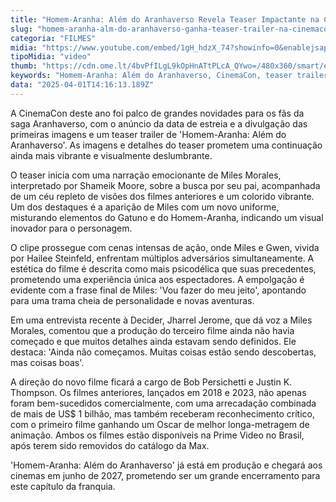 ```yaml
---
title: "Homem-Aranha: Além do Aranhaverso Revela Teaser Impactante na CinemaCon"
slug: "homem-aranha-alm-do-aranhaverso-ganha-teaser-trailer-na-cinemacon"
categoria: "FILMES"
midia: "https://www.youtube.com/embed/1gH_hdzX_74?showinfo=0&enablejsapi=1"
tipoMidia: "video"
thumb: "https://cdn.ome.lt/4bvPfILgL9kOpHnATtPLcA_QYwo=/480x360/smart/extras/conteudos/aranhaverso3.png"
keywords: "Homem-Aranha: Além do Aranhaverso, CinemaCon, teaser trailer, Miles Morales, animação"
data: "2025-04-01T14:16:13.189Z"
---
```


A CinemaCon deste ano foi palco de grandes novidades para os fãs da saga Aranhaverso, com o anúncio da data de estreia e a divulgação das primeiras imagens e um teaser trailer de 'Homem-Aranha: Além do Aranhaverso'. As imagens e detalhes do teaser prometem uma continuação ainda mais vibrante e visualmente deslumbrante.

O teaser inicia com uma narração emocionante de Miles Morales, interpretado por Shameik Moore, sobre a busca por seu pai, acompanhada de um céu repleto de visões dos filmes anteriores e um colorido vibrante. Um dos destaques é a aparição de Miles com um novo uniforme, misturando elementos do Gatuno e do Homem-Aranha, indicando um visual inovador para o personagem.

O clipe prossegue com cenas intensas de ação, onde Miles e Gwen, vivida por Hailee Steinfeld, enfrentam múltiplos adversários simultaneamente. A estética do filme é descrita como mais psicodélica que suas precedentes, prometendo uma experiência única aos espectadores. A empolgação é evidente com a frase final de Miles: 'Vou fazer do meu jeito', apontando para uma trama cheia de personalidade e novas aventuras.

Em uma entrevista recente à Decider, Jharrel Jerome, que dá voz a Miles Morales, comentou que a produção do terceiro filme ainda não havia começado e que muitos detalhes ainda estavam sendo definidos. Ele destaca: 'Ainda não começamos. Muitas coisas estão sendo descobertas, mas coisas boas'.

A direção do novo filme ficará a cargo de Bob Persichetti e Justin K. Thompson. Os filmes anteriores, lançados em 2018 e 2023, não apenas foram bem-sucedidos comercialmente, com uma arrecadação combinada de mais de US$ 1 bilhão, mas também receberam reconhecimento crítico, com o primeiro filme ganhando um Oscar de melhor longa-metragem de animação. Ambos os filmes estão disponíveis na Prime Video no Brasil, após terem sido removidos do catálogo da Max.

'Homem-Aranha: Além do Aranhaverso' já está em produção e chegará aos cinemas em junho de 2027, prometendo ser um grande encerramento para este capítulo da franquia.